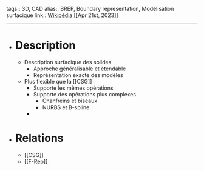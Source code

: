 tags:: 3D, CAD
alias:: BREP, Boundary representation, Modélisation surfacique
link:: [Wikipédia](https://en.wikipedia.org/wiki/Boundary_representation) 
[[Apr 21st, 2023]]
***

- # Description
	- Description surfacique des solides
		- Approche généralisable et étendable
		- Représentation exacte des modèles
	- Plus flexible que la [[CSG]]
		- Supporte les mêmes opérations
		- Supporte des opérations plus complexes
			- Chanfreins et biseaux
			- NURBS et B-spline
		-
- # Relations
	- [[CSG]]
	- [[F-Rep]]